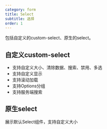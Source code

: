 ```yaml
---
category: form
title: Select
subtitle: 选择
order: 1
---
```


包括自定义的custom-select、原生的select。

## 自定义custom-select
 - 支持自定义大小、清除数据、搜索、禁用、多选
 - 支持自定义显示
 - 支持滚动加载
 - 支持Options分组
 - 支持服务端搜索

<example name="thy-select-custom-basic-example" />

## 原生select

展示默认Select组件，支持自定义大小

<example name="thy-select-basic-example" />  


